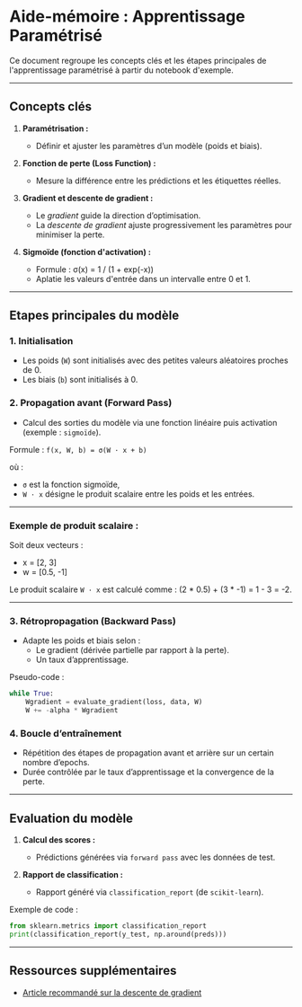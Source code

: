 # Aide-mémoire : Apprentissage Paramétrisé

Ce document regroupe les concepts clés et les étapes principales de l'apprentissage paramétrisé à partir du notebook d'exemple.

---

## Concepts clés

1. **Paramétrisation :**
   - Définir et ajuster les paramètres d’un modèle (poids et biais).

2. **Fonction de perte (Loss Function) :**
   - Mesure la différence entre les prédictions et les étiquettes réelles.

3. **Gradient et descente de gradient :**
   - Le _gradient_ guide la direction d’optimisation.
   - La _descente de gradient_ ajuste progressivement les paramètres pour minimiser la perte.

4. **Sigmoïde (fonction d'activation) :**
   - Formule : 
     σ(x) = 1 / (1 + exp(-x))
   - Aplatie les valeurs d'entrée dans un intervalle entre 0 et 1.

---

## Etapes principales du modèle

### 1. Initialisation
- Les poids (`W`) sont initialisés avec des petites valeurs aléatoires proches de 0.
- Les biais (`b`) sont initialisés à 0.

### 2. Propagation avant (Forward Pass)
- Calcul des sorties du modèle via une fonction linéaire puis activation (exemple : `sigmoïde`).

Formule : `f(x, W, b) = σ(W · x + b)`

où :
- `σ` est la fonction sigmoïde,
- `W · x` désigne le produit scalaire entre les poids et les entrées.

---

### Exemple de produit scalaire :
Soit deux vecteurs :
- x = [2, 3]
- w = [0.5, -1]

Le produit scalaire `W · x` est calculé comme :
(2 * 0.5) + (3 * -1) = 1 - 3 = -2.

---

### 3. Rétropropagation (Backward Pass)
- Adapte les poids et biais selon :
  - Le gradient (dérivée partielle par rapport à la perte).
  - Un taux d’apprentissage.

Pseudo-code :
```python
while True:
    Wgradient = evaluate_gradient(loss, data, W)
    W += -alpha * Wgradient
```

### 4. Boucle d’entraînement
- Répétition des étapes de propagation avant et arrière sur un certain nombre d’epochs.
- Durée contrôlée par le taux d’apprentissage et la convergence de la perte.

---

## Evaluation du modèle

1. **Calcul des scores :**
    - Prédictions générées via `forward pass` avec les données de test.

2. **Rapport de classification :**
    - Rapport généré via `classification_report` (de `scikit-learn`).

Exemple de code :
```python
from sklearn.metrics import classification_report
print(classification_report(y_test, np.around(preds)))
```

---

## Ressources supplémentaires

- [Article recommandé sur la descente de gradient](https://www.charlesbordet.com/fr/gradient-descent/#comment-ca-marche)
